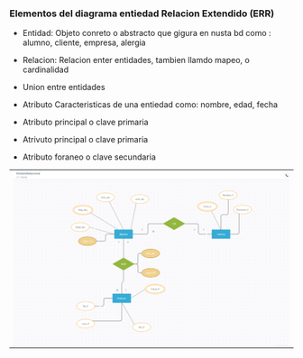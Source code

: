 ### Elementos del diagrama entiedad Relacion Extendido (ERR)

- Entidad: Objeto conreto o abstracto que gigura en nusta bd como : alumno, cliente, empresa, alergia

- Relacion: Relacion enter entidades, tambien llamdo mapeo, o cardinalidad

- Union entre entidades

- Atributo Caracteristicas de una entiedad como: nombre, edad, fecha

- Atributo principal o clave primaria

- Atrivuto principal o clave primaria

- Atributo foraneo o clave secundaria


<table align="center">
  <tr>
    <td align="center" style="padding=0;width=50%;">
      <img align="center" style="padding=0;" src="./images/modeloRelacional.png" />
    </td>
  </tr>
</table>
